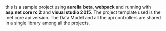 this is a sample project using **aurelia beta**, **webpack** and running with **asp.net core rc 2** and **visual studio 2015**.
The project template used is the .net core api version.
The Data Model and all the api controllers are shared in a single library among all the projects.

